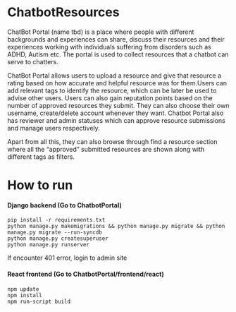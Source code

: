 # ChatbotResources

ChatBot Portal (name tbd) is a place where people with different backgrounds and experiences can share, discuss their resources and their experiences working with individuals suffering from disorders such as ADHD, Autism etc. The portal is used to collect resources that a chatbot can serve to chatters. 

ChatBot Portal allows users to upload a resource and give that resource a rating based on how accurate and helpful resource was for them.Users can add relevant tags to identify the resource, which can be later be used to advise other users. Users can also gain reputation points based on the number of approved resources they submit. They can also choose their own username, create/delete account whenever they want. Chatbot Portal also has reviewer and admin statuses which can approve resource submissions and manage users respectively.

Apart from all this, they can also browse through find a resource section where all the “approved” submitted resources are shown along with different tags as filters.

# How to run

#### Django backend (Go to ChatbotPortal)
```
pip install -r requirements.txt
python manage.py makemigrations && python manage.py migrate && python manage.py migrate --run-syncdb
python manage.py createsuperuser
python manage.py runserver
```
If encounter 401 error, login to admin site

#### React frontend (Go to ChatbotPortal/frontend/react)
```
npm update
npm install
npm run-script build
```



